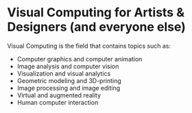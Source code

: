 # Visual Computing for Artists & Designers (and everyone else)

Visual Computing is the field that contains topics such as: 
* Computer graphics and computer animation 
* Image analysis and computer vision
* Visualization and visual analytics 
* Geometric modeling and 3D-printing
* Image processing and image editing 
* Virtual and augmented reality
* Human computer interaction

